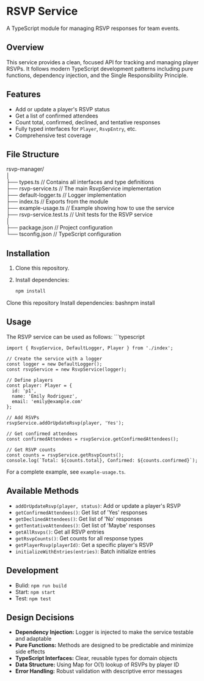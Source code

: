 # RSVP Service

A TypeScript module for managing RSVP responses for team events.

## Overview

This service provides a clean, focused API for tracking and managing player RSVPs. It follows modern TypeScript development patterns including pure functions, dependency injection, and the Single Responsibility Principle.

## Features

- Add or update a player's RSVP status
- Get a list of confirmed attendees
- Count total, confirmed, declined, and tentative responses
- Fully typed interfaces for `Player`, `RsvpEntry`, etc.
- Comprehensive test coverage

## File Structure
rsvp-manager/<br>
│<br>
├── types.ts                  // Contains all interfaces and type definitions<br>
├── rsvp-service.ts           // The main RsvpService implementation<br>
├── default-logger.ts         // Logger implementation<br>
├── index.ts                  // Exports from the module<br>
├── example-usage.ts          // Example showing how to use the service<br>
├── rsvp-service.test.ts      // Unit tests for the RSVP service<br>
│<br>
├── package.json              // Project configuration<br>
└── tsconfig.json             // TypeScript configuration<br>

## Installation

1. Clone this repository.
2. Install dependencies:

   ```bash
   npm install

Clone this repository
Install dependencies:
bashnpm install


## Usage
The RSVP service can be used as follows:
    ```typescript
    
    import { RsvpService, DefaultLogger, Player } from './index';
    
    // Create the service with a logger
    const logger = new DefaultLogger();
    const rsvpService = new RsvpService(logger);
    
    // Define players
    const player: Player = { 
      id: 'p1', 
      name: 'Emily Rodriguez', 
      email: 'emily@example.com' 
    };
    
    // Add RSVPs
    rsvpService.addOrUpdateRsvp(player, 'Yes');
    
    // Get confirmed attendees
    const confirmedAttendees = rsvpService.getConfirmedAttendees();
    
    // Get RSVP counts
    const counts = rsvpService.getRsvpCounts();
    console.log(`Total: ${counts.total}, Confirmed: ${counts.confirmed}`);


For a complete example, see `example-usage.ts`.

## Available Methods

- `addOrUpdateRsvp(player, status)`: Add or update a player's RSVP
- `getConfirmedAttendees()`: Get list of 'Yes' responses
- `getDeclinedAttendees()`: Get list of 'No' responses
- `getTentativeAttendees()`: Get list of 'Maybe' responses
- `getAllRsvps()`: Get all RSVP entries
- `getRsvpCounts()`: Get counts for all response types
- `getPlayerRsvp(playerId)`: Get a specific player's RSVP
- `initializeWithEntries(entries)`: Batch initialize entries

## Development

- Bulid: `npm run build`
- Start: `npm start`
- Test: `npm test`
  
## Design Decisions

- **Dependency Injection:** Logger is injected to make the service testable and adaptable
- **Pure Functions:** Methods are designed to be predictable and minimize side effects
- **TypeScript Interfaces:** Clear, reusable types for domain objects
- **Data Structure:** Using Map for O(1) lookup of RSVPs by player ID
- **Error Handling:** Robust validation with descriptive error messages

